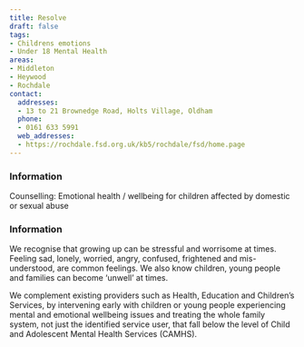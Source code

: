 ```yaml
---
title: Resolve
draft: false
tags:
- Childrens emotions
- Under 18 Mental Health
areas:
- Middleton
- Heywood
- Rochdale
contact:
  addresses:
  - 13 to 21 Brownedge Road, Holts Village, Oldham
  phone:
  - 0161 633 5991
  web_addresses:
  - https://rochdale.fsd.org.uk/kb5/rochdale/fsd/home.page
---
```


### Information
Counselling: Emotional health / wellbeing for children affected by domestic or sexual abuse

### Information
We recognise that growing up can be stressful and worrisome at times. Feeling sad, lonely, worried, angry, confused, frightened and mis-understood, are common feelings. We also know children, young people and families can become ‘unwell’ at times.

We complement existing providers such as Health, Education and Children’s Services, by intervening early with children or young people experiencing mental and emotional wellbeing issues and treating the whole family system, not just the identified service user, that fall below the level of Child and Adolescent Mental Health Services (CAMHS).
